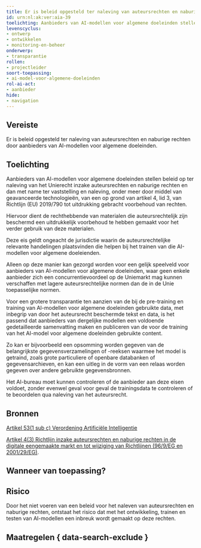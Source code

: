 ```yaml
---
title: Er is beleid opgesteld ter naleving van auteursrechten en naburige rechten door aanbieders van AI-modellen voor algemene doeleinden.
id: urn:nl:ak:ver:aia-39
toelichting: Aanbieders van AI-modellen voor algemene doeleinden stellen beleid op ter naleving van het Unierecht inzake auteursrechten en naburige rechten en dan met name ter vaststelling en naleving, onder meer door middel van geavanceerde technologieën, van een op grond van artikel 4, lid 3, van Richtlijn (EU) 2019/790 tot uitdrukking gebracht voorbehoud van rechten.
levenscyclus:
- ontwerp
- ontwikkelen
- monitoring-en-beheer
onderwerp:
- transparantie
rollen:
- projectleider
soort-toepassing:
- ai-model-voor-algemene-doeleinden
rol-ai-act:
- aanbieder
hide:
- navigation
---
```


<!-- tags -->
## Vereiste

Er is beleid opgesteld ter naleving van auteursrechten en naburige rechten door aanbieders van AI-modellen voor algemene doeleinden.

## Toelichting
Aanbieders van AI-modellen voor algemene doeleinden stellen beleid op ter naleving van het Unierecht inzake auteursrechten en naburige rechten en dan met name ter vaststelling en naleving, onder meer door middel van geavanceerde technologieën, van een op grond van artikel 4, lid 3, van Richtlijn (EU) 2019/790 tot uitdrukking gebracht voorbehoud van rechten.

Hiervoor dient de rechthebbende van materialen die auteursrechtelijk zijn beschermd een uitdrukkelijk voorbehoud te hebben gemaakt voor het verder gebruik van deze materialen. 

Deze eis geldt ongeacht de jurisdictie waarin de auteursrechtelijke relevante handelingen plaatsvinden die helpen bij het trainen van die AI-modellen voor algemene doeleienden.

Alleen op deze manier kan gezorgd worden voor een gelijk speelveld voor aanbieders van AI-modellen voor algemene doeleinden, waar geen enkele aanbieder zich een concurrentievoordeel op de Uniemarkt mag kunnen verschaffen met lagere auteursrechtelijke normen dan de in de Unie toepasselijke normen.

Voor een grotere transparantie ten aanzien van de bij de pre-training en training van AI-modellen voor algemene doeleinden gebruikte data, met inbegrip van door het auteursrecht beschermde tekst en data, is het passend dat aanbieders van dergelijke modellen een voldoende gedetailleerde samenvatting maken en publiceren van de voor de training van het AI-model voor algemene doeleinden gebruikte content.

Zo kan er bijvoorbeeld een opsomming worden gegeven van de belangrijkste gegevensverzamelingen of -reeksen waarmee het model is getraind, zoals grote particuliere of openbare databanken of gegevensarchieven, en kan een uitleg in de vorm van een relaas worden gegeven over andere gebruikte gegevensbronnen. 

Het AI-bureau moet kunnen controleren of de aanbieder aan deze eisen voldoet, zonder evenwel geval voor geval de trainingsdata te controleren of te beoordelen qua naleving van het auteursrecht.

## Bronnen
[Artikel 53(1 sub c) Verordening Artificiële Intelligentie](https://eur-lex.europa.eu/legal-content/NL/TXT/HTML/?uri=OJ:L_202401689#d1e5576-1-1)

[Artikel 4(3) Richtlijn inzake auteursrechten en naburige rechten in de digitale eengemaakte markt en tot wijziging van Richtlijnen (96/9/EG en 2001/29/EG)](https://eur-lex.europa.eu/legal-content/NL/TXT/PDF/?uri=CELEX:32019L0790). 

## Wanneer van toepassing? 
<!-- tags-ai-act -->

## Risico

Door het niet voeren van een beleid voor het naleven van auteursrechten en naburige rechten, ontstaat het risico dat met het ontwikkeling, trainen en testen van AI-modellen een inbreuk wordt gemaakt op deze rechten. 

## Maatregelen { data-search-exclude }

<!-- list_maatregelen vereiste/aia-39-beleid-naleven-auteurs-en-naburige-rechten onderwerp/publieke-inkoop no-search no-onderwerp no-rol no-levenscyclus -->
